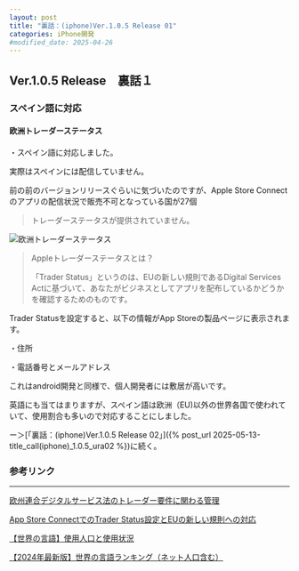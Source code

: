 ```yaml
---
layout: post
title: "裏話：(iphone)Ver.1.0.5 Release 01"
categories: iPhone開発
#modified_date: 2025-04-26
---
```


[link-3]: https://apple.co/4jAiQKn

## Ver.1.0.5 Release　裏話１

### スペイン語に対応

#### 欧洲トレーダーステータス

・スペイン語に対応しました。

実際はスペインには配信していません。

前の前のバージョンリリースぐらいに気づいたのですが、Apple Store Connectのアプリの配信状況で販売不可となっている国が27個

> トレーダーステータスが提供されていません。

![欧洲トレーダーステータス](/assets/etc/traderstatus.png "欧洲トレーダーステータス")

> Appleトレーダーステータスとは？
> 
> 「Trader Status」というのは、EUの新しい規則であるDigital Services Actに基づいて、あなたがビジネスとしてアプリを配布しているかどうかを確認するためのものです。

Trader Statusを設定すると、以下の情報がApp Storeの製品ページに表示されます。

・住所

・電話番号とメールアドレス

これはandroid開発と同様で、個人開発者には敷居が高いです。

英語にも当てはまりますが、スペイン語は欧洲（EU)以外の世界各国で使われていて、使用割合も多いので対応することにしました。

ー＞[「裏話：(iphone)Ver.1.0.5 Release 02」]({% post_url    2025-05-13-title_call(iphone)_1.0.5_ura02 %})に続く。

### 参考リンク

* * *

[欧州連合デジタルサービス法のトレーダー要件に関わる管理](https://developer.apple.com/jp/help/app-store-connect/manage-compliance-information/manage-european-union-digital-services-act-trader-requirements/ "欧州連合デジタルサービス法のトレーダー要件に関わる管理")

[App Store ConnectでのTrader Status設定とEUの新しい規則への対応](https://zenn.dev/hsylife/articles/f29c81f88f5a7c "App Store ConnectでのTrader Status設定とEUの新しい規則への対応")

[【世界の言語】使用人口と使用状況](https://www.interbooks.co.jp/news-room/world-languages-population-and-usage/ "【世界の言語】使用人口と使用状況")

[【2024年最新版】世界の言語ランキング（ネット人口含む）](https://japan.wipgroup.com/media/language-population "【2024年最新版】世界の言語ランキング（ネット人口含む）")
